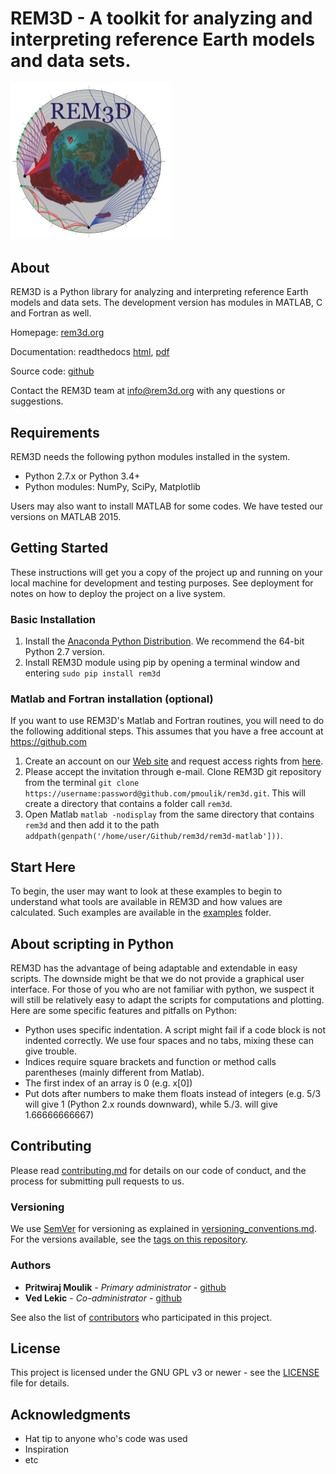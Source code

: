 # REM3D - A toolkit for analyzing and interpreting reference Earth models and data sets.

<img src="docs/rem3dlogo.png" width="256">

## About

REM3D is a Python library for analyzing and interpreting reference Earth models and data sets. The development version has modules in MATLAB, C and Fortran as well.

Homepage: [rem3d.org](https://maurya.umd.edu)

Documentation: readthedocs [html](http://rem3d.readthedocs.io), [pdf](https://media.readthedocs.org/pdf/rem3d/latest/rem3d.pdf)  

Source code: [github](https://github.com/pmoulik/rem3d) 

Contact the REM3D team at info@rem3d.org with any questions or suggestions.

## Requirements

REM3D needs the following python modules installed in the system.
* Python 2.7.x or Python 3.4+
* Python modules:
  NumPy, SciPy, Matplotlib
  
Users may also want to install MATLAB for some codes. We have tested our versions on MATLAB 2015.

## Getting Started

These instructions will get you a copy of the project up and running on your local machine for development and testing purposes. See deployment for notes on how to deploy the project on a live system.

### Basic Installation

1. Install the [Anaconda Python Distribution](https://www.continuum.io/downloads). We recommend the 64-bit Python 2.7 version. 
2. Install REM3D module using pip by opening a terminal window and entering
`sudo pip install rem3d` 

### Matlab and Fortran installation (optional)

If you want to use REM3D's Matlab and Fortran routines, you will need to do the following additional steps. This assumes that you have a free account at <https://github.com>

1. Create an account on our [Web site](https://maurya.umd.edu/login/register) and request access rights from [here](https://maurya.umd.edu/join-us/github).
2. Please accept the invitation through e-mail. Clone REM3D git repository from the terminal `git clone https://username:password@github.com/pmoulik/rem3d.git`. This will create a directory that contains a folder call `rem3d`.
3. Open Matlab `matlab -nodisplay` from the same directory that contains `rem3d` and then add it to the path `addpath(genpath('/home/user/Github/rem3d/rem3d-matlab']))`.

## Start Here

To begin, the user may want to look at these examples to begin to understand
what tools are available in REM3D and how values are calculated. Such examples are available in the [examples](examples) folder.

## About scripting in Python

REM3D has the advantage of being adaptable and extendable in easy scripts. The downside might be that we do not
provide a graphical user interface. For those of you who are not familiar  with python, we suspect it will still be 
relatively easy to adapt the scripts for computations and plotting. 
Here are some specific features and pitfalls on Python:

* Python uses specific indentation. A script might fail if a code block is not indented correctly. We use four spaces and no tabs, mixing these can give trouble.
* Indices require square brackets and function or method calls parentheses (mainly different from Matlab).
* The first index of an array is 0 (e.g. x[0])
* Put dots after numbers to make them floats instead of integers (e.g. 5/3 will give 1 (Python 2.x rounds downward), while 5./3. will give 1.66666666667)

## Contributing

Please read [contributing.md](docs/contributing.md) for details on our code of conduct, and the process for submitting pull requests to us.

### Versioning

We use [SemVer](http://semver.org/) for versioning as explained in [versioning_conventions.md](docs/versioning_conventions.md). For the versions available, see the [tags on this repository](https://github.com/pmoulik/rem3d/tags). 

### Authors

* **Pritwiraj Moulik** - *Primary administrator* - [github](https://github.com/pmoulik)
* **Ved Lekic** - *Co-administrator* - [github](https://github.com/vedlekic)

See also the list of [contributors](https://github.com/pmoulik/rem3d/contributors) who participated in this project.

## License

This project is licensed under the GNU GPL v3 or newer - see the [LICENSE](LICENSE) file for details.

## Acknowledgments

* Hat tip to anyone who's code was used
* Inspiration
* etc
